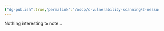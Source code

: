 ```yaml
---
{"dg-publish":true,"permalink":"/oscp/c-vulnerability-scanning/2-nessus/","updated":"2024-01-05T11:34:12.370+01:00"}
---
```


Nothing interesting to note...